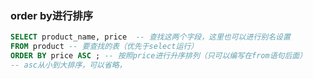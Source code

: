 ### order by进行排序
```sql
SELECT product_name, price  -- 查找这两个字段，这里也可以进行别名设置
FROM product -- 要查找的表（优先于select运行）
ORDER BY price ASC ; -- 按照price进行升序排列（只可以编写在from语句后面）
-- asc从小到大排序，可以省略，  
```




<!--stackedit_data:
eyJoaXN0b3J5IjpbLTE2NTg5NjgxNzQsLTIwODg3NDY2MTJdfQ
==
-->